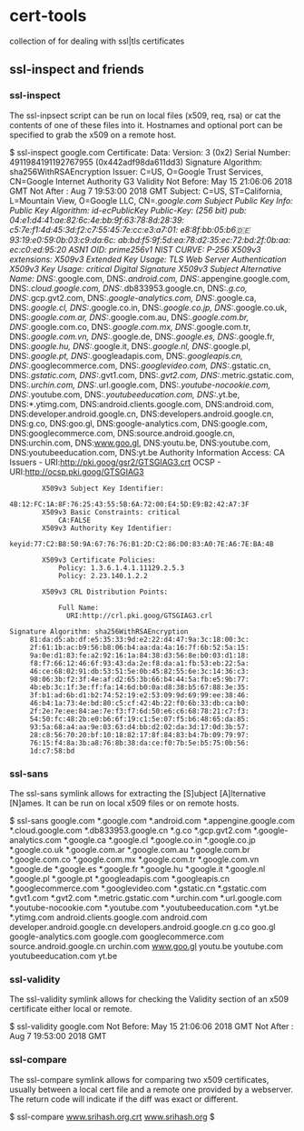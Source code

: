 # cert-tools
collection of for dealing with ssl|tls certificates

## ssl-inspect and friends

### ssl-inspect

The ssl-inpsect script can be run on local files (x509, req, rsa) or cat the
contents of one of these files into it.  Hostnames and optional port can be
specified to grab the x509 on a remote host.

$ ssl-inspect google.com
Certificate:
    Data:
        Version: 3 (0x2)
        Serial Number: 4911984191192767955 (0x442adf98da611dd3)
    Signature Algorithm: sha256WithRSAEncryption
        Issuer: C=US, O=Google Trust Services, CN=Google Internet Authority G3
        Validity
            Not Before: May 15 21:06:06 2018 GMT
            Not After : Aug  7 19:53:00 2018 GMT
        Subject: C=US, ST=California, L=Mountain View, O=Google LLC, CN=*.google.com
        Subject Public Key Info:
            Public Key Algorithm: id-ecPublicKey
                Public-Key: (256 bit)
                pub:
                    04:e1:d4:41:ae:82:6c:4e:bb:9f:63:78:8d:28:39:
                    c5:7e:f1:4d:45:3d:f2:c7:55:45:7e:cc:e3:a7:01:
                    e8:8f:bb:05:b6:de:93:19:e0:59:0b:03:c9:da:6c:
                    ab:bd:f5:9f:5d:ea:78:d2:35:ec:72:bd:2f:0b:aa:
                    ec:c0:ed:95:20
                ASN1 OID: prime256v1
                NIST CURVE: P-256
        X509v3 extensions:
            X509v3 Extended Key Usage:
                TLS Web Server Authentication
            X509v3 Key Usage: critical
                Digital Signature
            X509v3 Subject Alternative Name:
                DNS:*.google.com, DNS:*.android.com, DNS:*.appengine.google.com, DNS:*.cloud.google.com, DNS:*.db833953.google.cn, DNS:*.g.co, DNS:*.gcp.gvt2.com, DNS:*.google-analytics.com, DNS:*.google.ca, DNS:*.google.cl, DNS:*.google.co.in, DNS:*.google.co.jp, DNS:*.google.co.uk, DNS:*.google.com.ar, DNS:*.google.com.au, DNS:*.google.com.br, DNS:*.google.com.co, DNS:*.google.com.mx, DNS:*.google.com.tr, DNS:*.google.com.vn, DNS:*.google.de, DNS:*.google.es, DNS:*.google.fr, DNS:*.google.hu, DNS:*.google.it, DNS:*.google.nl, DNS:*.google.pl, DNS:*.google.pt, DNS:*.googleadapis.com, DNS:*.googleapis.cn, DNS:*.googlecommerce.com, DNS:*.googlevideo.com, DNS:*.gstatic.cn, DNS:*.gstatic.com, DNS:*.gvt1.com, DNS:*.gvt2.com, DNS:*.metric.gstatic.com, DNS:*.urchin.com, DNS:*.url.google.com, DNS:*.youtube-nocookie.com, DNS:*.youtube.com, DNS:*.youtubeeducation.com, DNS:*.yt.be, DNS:*.ytimg.com, DNS:android.clients.google.com, DNS:android.com, DNS:developer.android.google.cn, DNS:developers.android.google.cn, DNS:g.co, DNS:goo.gl, DNS:google-analytics.com, DNS:google.com, DNS:googlecommerce.com, DNS:source.android.google.cn, DNS:urchin.com, DNS:www.goo.gl, DNS:youtu.be, DNS:youtube.com, DNS:youtubeeducation.com, DNS:yt.be
            Authority Information Access:
                CA Issuers - URI:http://pki.goog/gsr2/GTSGIAG3.crt
                OCSP - URI:http://ocsp.pki.goog/GTSGIAG3

            X509v3 Subject Key Identifier:
                4B:12:FC:1A:8F:76:25:43:55:5B:6A:72:00:E4:5D:E9:B2:42:A7:3F
            X509v3 Basic Constraints: critical
                CA:FALSE
            X509v3 Authority Key Identifier:
                keyid:77:C2:B8:50:9A:67:76:76:B1:2D:C2:86:D0:83:A0:7E:A6:7E:BA:4B

            X509v3 Certificate Policies:
                Policy: 1.3.6.1.4.1.11129.2.5.3
                Policy: 2.23.140.1.2.2

            X509v3 CRL Distribution Points:

                Full Name:
                  URI:http://crl.pki.goog/GTSGIAG3.crl

    Signature Algorithm: sha256WithRSAEncryption
         81:da:d5:ab:df:e5:35:33:9d:e2:22:d4:47:9a:3c:18:00:3c:
         2f:61:1b:ac:b9:56:b8:06:b4:aa:da:4a:16:7f:6b:52:5a:15:
         9a:0e:d1:83:fe:a2:92:16:1a:84:38:d3:56:8e:b0:03:d1:18:
         f8:f7:66:12:46:6f:93:43:da:2e:f8:da:a1:fb:53:eb:22:5a:
         46:ce:68:02:91:db:53:51:5e:0b:45:82:55:6e:3c:14:36:c3:
         98:06:3b:f2:3f:4e:af:d2:65:3b:66:b4:44:5a:fb:e5:9b:77:
         4b:eb:3c:1f:3e:ff:fa:14:6d:b0:0a:d8:38:b5:67:88:3e:35:
         3f:b1:ad:6b:d1:b2:74:52:19:e2:53:09:9d:69:99:ee:38:46:
         46:b4:1a:73:4e:bd:80:c5:cf:42:4b:22:f0:6b:33:db:ca:b0:
         2f:2e:7e:ee:84:ae:7e:f3:f7:6d:50:e6:c6:68:78:21:c7:f3:
         54:50:fc:48:2b:e0:b6:6f:19:c1:5e:07:f5:b6:48:65:da:85:
         93:5a:68:a4:aa:9e:03:63:d4:bb:d2:02:da:3d:17:0d:3b:57:
         28:c8:56:70:20:bf:10:18:82:17:8f:84:83:b4:7b:09:79:97:
         76:15:f4:8a:3b:a8:76:8b:38:da:ce:f0:7b:5e:b5:75:0b:56:
         1d:c7:58:bd

### ssl-sans

The ssl-sans symlink allows for extracting the [S]ubject [A]lternative [N]ames.
It can be run on local x509 files or on remote hosts.

$ ssl-sans google.com
*.google.com
*.android.com
*.appengine.google.com
*.cloud.google.com
*.db833953.google.cn
*.g.co
*.gcp.gvt2.com
*.google-analytics.com
*.google.ca
*.google.cl
*.google.co.in
*.google.co.jp
*.google.co.uk
*.google.com.ar
*.google.com.au
*.google.com.br
*.google.com.co
*.google.com.mx
*.google.com.tr
*.google.com.vn
*.google.de
*.google.es
*.google.fr
*.google.hu
*.google.it
*.google.nl
*.google.pl
*.google.pt
*.googleadapis.com
*.googleapis.cn
*.googlecommerce.com
*.googlevideo.com
*.gstatic.cn
*.gstatic.com
*.gvt1.com
*.gvt2.com
*.metric.gstatic.com
*.urchin.com
*.url.google.com
*.youtube-nocookie.com
*.youtube.com
*.youtubeeducation.com
*.yt.be
*.ytimg.com
android.clients.google.com
android.com
developer.android.google.cn
developers.android.google.cn
g.co
goo.gl
google-analytics.com
google.com
googlecommerce.com
source.android.google.cn
urchin.com
www.goo.gl
youtu.be
youtube.com
youtubeeducation.com
yt.be

### ssl-validity

The ssl-validity symlink allows for checking the Validity section of an x509
certificate either local or remote.

$ ssl-validity google.com
Not Before: May 15 21:06:06 2018 GMT
Not After : Aug  7 19:53:00 2018 GMT

### ssl-compare

The ssl-compare symlink allows for comparing two x509 certificates, usually
between a local cert file and a remote one provided by a webserver.  The return
code will indicate if the diff was exact or different.

$ ssl-compare www.srihash.org.crt www.srihash.org
$
